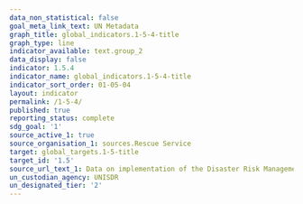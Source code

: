 ```yaml
---
data_non_statistical: false
goal_meta_link_text: UN Metadata
graph_title: global_indicators.1-5-4-title
graph_type: line
indicator_available: text.group_2
data_display: false
indicator: 1.5.4
indicator_name: global_indicators.1-5-4-title
indicator_sort_order: 01-05-04
layout: indicator
permalink: /1-5-4/
published: true
reporting_status: complete
sdg_goal: '1'
source_active_1: true
source_organisation_1: sources.Rescue Service
target: global_targets.1-5-title
target_id: '1.5'
source_url_text_1: Data on implementation of the Disaster Risk Management Strategy Action Plan for 2023-2026, Activities – 1.6.1./1.6.2.
un_custodian_agency: UNISDR
un_designated_tier: '2'
---
```


